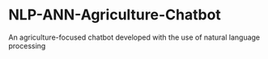 # NLP-ANN-Agriculture-Chatbot
An agriculture-focused chatbot developed with the use of natural language processing 